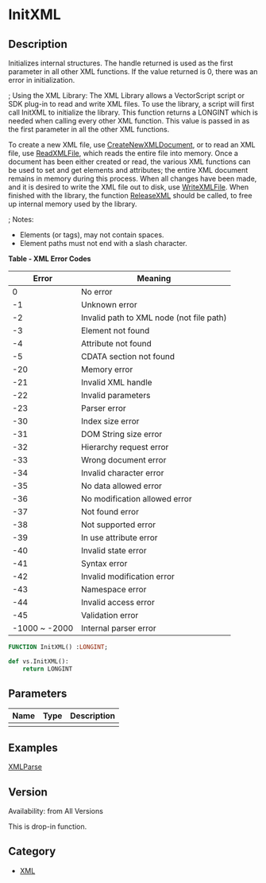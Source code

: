 # InitXML

## Description
Initializes internal structures. The handle returned is used as the first parameter in all other XML functions. If the value returned is 0, there was an error in initialization.

; Using the XML Library:
The XML Library allows a VectorScript script or SDK plug-in to read and write XML files.  To use the library, a script will first call InitXML to initialize the library.  This function returns a LONGINT which is needed when calling every other XML function.  This value is passed in as the first parameter in all the other XML functions.

To create a new XML file, use [ CreateNewXMLDocument](CreateNewXMLDocument.md), or to read an XML file, use [ ReadXMLFile](ReadXMLFile.md), which reads the entire file into memory.  Once a document has been either created or read, the various XML functions can be used to set and get elements and attributes; the entire XML document remains in memory during this process.  When all changes have been made, and it is desired to write the XML file out to disk, use [ WriteXMLFile](WriteXMLFile.md).  When finished with the library, the function [ ReleaseXML](ReleaseXML.md) should be called, to free up internal memory used by the library.

; Notes:
* Elements (or tags), may not contain spaces.
* Element paths must not end with a slash character.


**Table - XML Error Codes**

| Error             | Meaning                        |
|-------------------|-------------------------------|
| 0                 | No error                      |
| -1                | Unknown error                 |
| -2                | Invalid path to XML node (not file path) |
| -3                | Element not found             |
| -4                | Attribute not found           |
| -5                | CDATA section not found       |
| -20               | Memory error                  |
| -21               | Invalid XML handle            |
| -22               | Invalid parameters            |
| -23               | Parser error                  |
| -30               | Index size error              |
| -31               | DOM String size error         |
| -32               | Hierarchy request error       |
| -33               | Wrong document error          |
| -34               | Invalid character error       |
| -35               | No data allowed error         |
| -36               | No modification allowed error |
| -37               | Not found error               |
| -38               | Not supported error           |
| -39               | In use attribute error        |
| -40               | Invalid state error           |
| -41               | Syntax error                  |
| -42               | Invalid modification error    |
| -43               | Namespace error               |
| -44               | Invalid access error          |
| -45               | Validation error              |
| -1000 ~ -2000     | Internal parser error         |

```pascal
FUNCTION InitXML() :LONGINT;
```

```python
def vs.InitXML():
    return LONGINT
```

## Parameters
|Name|Type|Description|
|---|---|---|
||   |   |

## Examples
[XMLParse](examples/XMLParse.md)

## Version
Availability: from All Versions

This is drop-in function.

## Category
* [XML](../Categories/XML.md)
